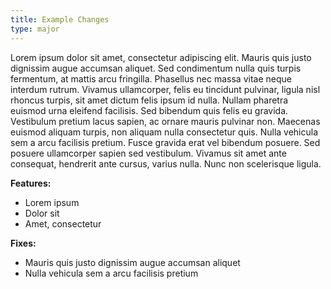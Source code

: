 ```yaml
---
title: Example Changes
type: major
---
```


Lorem ipsum dolor sit amet, consectetur adipiscing elit. Mauris quis justo dignissim augue accumsan aliquet. Sed condimentum nulla quis turpis fermentum, at mattis arcu fringilla. Phasellus nec massa vitae neque interdum rutrum. Vivamus ullamcorper, felis eu tincidunt pulvinar, ligula nisl rhoncus turpis, sit amet dictum felis ipsum id nulla. Nullam pharetra euismod urna eleifend facilisis. Sed bibendum quis felis eu gravida. Vestibulum pretium lacus sapien, ac ornare mauris pulvinar non. Maecenas euismod aliquam turpis, non aliquam nulla consectetur quis. Nulla vehicula sem a arcu facilisis pretium. Fusce gravida erat vel bibendum posuere. Sed posuere ullamcorper sapien sed vestibulum. Vivamus sit amet ante consequat, hendrerit ante cursus, varius nulla. Nunc non scelerisque ligula.

**Features:**

* Lorem ipsum
* Dolor sit
* Amet, consectetur

**Fixes:**

* Mauris quis justo dignissim augue accumsan aliquet
* Nulla vehicula sem a arcu facilisis pretium
